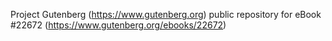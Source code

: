 Project Gutenberg (https://www.gutenberg.org) public repository for eBook #22672 (https://www.gutenberg.org/ebooks/22672)
